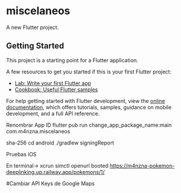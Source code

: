 # miscelaneos

A new Flutter project.

## Getting Started

This project is a starting point for a Flutter application.

A few resources to get you started if this is your first Flutter project:

- [Lab: Write your first Flutter app](https://docs.flutter.dev/get-started/codelab)
- [Cookbook: Useful Flutter samples](https://docs.flutter.dev/cookbook)

For help getting started with Flutter development, view the
[online documentation](https://docs.flutter.dev/), which offers tutorials,
samples, guidance on mobile development, and a full API reference.

Renombrar App ID
flutter pub run change_app_package_name:main com.m4nzna.miscelaneos

sha-256
cd android
./gradlew signingReport

Pruebas iOS

En terminal->
xcrun simctl openurl booted https://m4nzna-pokemon-deeplinking.up.railway.app/pokemons/1/

#Cambiar API Keys de Google Maps

